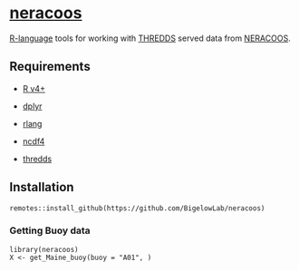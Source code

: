 # [neracoos](http://www.neracoos.org/thredds/catalog.html)

[R-language](https://www.r-project.org/) tools for working with [THREDDS](https://www.unidata.ucar.edu/software/tds/current/) served data from [NERACOOS](http://www.neracoos.org/thredds/catalog.html).

## Requirements

  + [R v4+](https://www.r-project.org/)
  
  + [dplyr](https://CRAN.R-project.org/package=dplyr)
  
  + [rlang](https://CRAN.R-project.org/package=rlang)
  
  + [ncdf4](https://CRAN.R-project.org/package=ncdf4)
  
  + [thredds](https://github.com/BigelowLab/thredds)
    

## Installation

```
remotes::install_github(https://github.com/BigelowLab/neracoos)
```

### Getting Buoy data

```
library(neracoos)
X <- get_Maine_buoy(buoy = "A01", )

